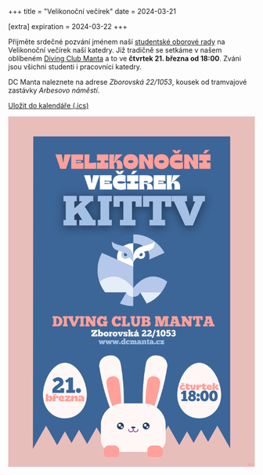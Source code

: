 +++
title = "Velikonoční večírek"
date = 2024-03-21

[extra]
expiration = 2024-03-22
+++

Přijměte srdečné pozvání jménem naší [studentské oborové rady](https://sor.it.pedf.cuni.cz/) na Velikonoční večírek naší katedry. Již tradičně se setkáme v našem oblíbeném [Diving Club Manta](http://dcmanta.cz/cafebarmanta.html) a to ve **čtvrtek 21. března od 18:00**. Zváni jsou všichni studenti i pracovníci katedry.

DC Manta naleznete na adrese *Zborovská 22/1053*, kousek od tramvajové zastávky *Arbesovo náměstí*.
<!-- more -->

[Uložit do kalendáře (.ics)](velikonocni-vecirek-2024.ics)


![Velikonoční večírek - pozvánka](velikonocni-vecirek-2024.png)
